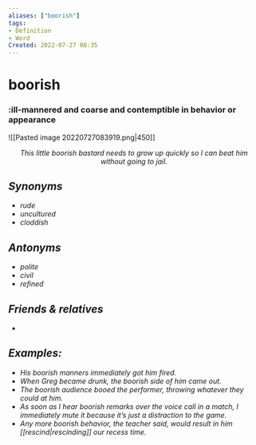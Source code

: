 ```yaml
---
aliases: ["boorish"]
tags:
- Definition 
- Word
Created: 2022-07-27 08:35  
---
```

# boorish
### :ill-mannered and coarse and contemptible in behavior or appearance

<span class='centerImg'> ![[Pasted image 20220727083919.png|450]] </span>
<center> <i>This little boorish bastard needs to grow up quickly so I can beat him without going to jail.<i></center>

## Synonyms 
- rude 
- uncultured 
- cloddish 

## Antonyms 
- polite 
- civil 
- refined 

## Friends & relatives
- 

## Examples: 
- His boorish manners immediately got him fired. 
- When Greg became drunk, the boorish side of him came out. 
- The boorish audience booed the performer, throwing whatever they could at him.
- As soon as I hear boorish remarks over the voice call in a match, I immediately mute it because it’s just a distraction to the game. 
- Any more boorish behavior, the teacher said, would result in him [[rescind|rescinding]] our recess time.